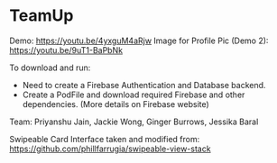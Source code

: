 # TeamUp
Demo: https://youtu.be/4yxguM4aRjw
Image for Profile Pic (Demo 2): https://youtu.be/9uT1-BaPbNk

To download and run:
- Need to create a Firebase Authentication and Database backend.
- Create a PodFile and download required Firebase and other dependencies. (More details on Firebase website)

Team: Priyanshu Jain, Jackie Wong, Ginger Burrows, Jessika Baral

Swipeable Card Interface taken and modified from: https://github.com/phillfarrugia/swipeable-view-stack
